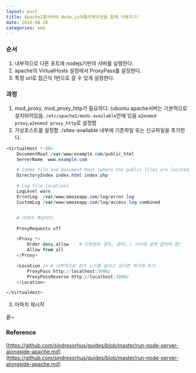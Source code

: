 ```yaml
---
layout: post
title: Apache2웹서버와 Node.js어플리케이션을 함께 사용하기!
date: 2016-08-28
categories: web
---
```


### 순서
1. 내부적으로 다른 포트에 nodejs기반의 서버를 실행한다.
2. apache의 VirtualHosts 설정에서 ProxyPass를 설정한다.
3. 특정 url로 접근식 1번으로 갈 수 있게 설정한다.

### 과정
1. mod_proxy, mod_proxy_http가 필요하다. (ubuntu apache서버는 기본적으로 설치되어있음. `/etc/apache2/mods-available`안에 있음 `a2enmod proxy`,`a2enmod proxy_http`로 설정함
2. 가상호스트를 설정함 ./sites-available 내부에 기존파일 또는 신규파일을 추가한다.

```powershell
<VirtualHost *:80>
	DocumentRoot /var/www/example.com/public_html
	ServerName  www.example.com

	# Index file and Document Root (where the public files are located)
	DirectoryIndex index.html index.php

	# Log file locations
	LogLevel warn
	ErrorLog  /var/www/amazeapp.com/log/error.log
	CustomLog /var/www/amazeapp.com/log/access.log combined


	# 아래가 핵심이다.

	ProxyRequests off

	<Proxy *>
	    Order deny,allow    # 이부분의 경우, 콤마(,) 사이에 공백 없어야 함!
	    Allow from all
	</Proxy>

	<Location /> # 내부적으로 접속 노드를 늘리고 싶다면 여기에 추가.
	    ProxyPass http://localhost:3000/
	    ProxyPassReverse http://localhost:3000/
	</Location>

</VirtualHost>
```

3. 아파치 재시작

끝~

### Reference
[https://github.com/sindresorhus/guides/blob/master/run-node-server-alongside-apache.md](https://github.com/sindresorhus/guides/blob/master/run-node-server-alongside-apache.md)
